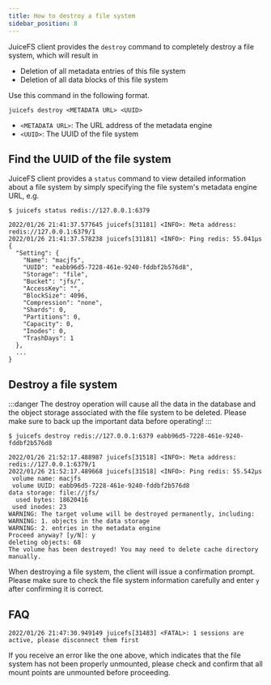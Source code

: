 ```yaml
---
title: How to destroy a file system
sidebar_position: 8
---
```


JuiceFS client provides the `destroy` command to completely destroy a file system, which will result in

- Deletion of all metadata entries of this file system
- Deletion of all data blocks of this file system

Use this command in the following format.

```shell
juicefs destroy <METADATA URL> <UUID>
```

- `<METADATA URL>`: The URL address of the metadata engine
- `<UUID>`: The UUID of the file system

## Find the UUID of the file system

JuiceFS client provides a `status` command to view detailed information about a file system by simply specifying the file system's metadata engine URL, e.g.

```shell {8}
$ juicefs status redis://127.0.0.1:6379

2022/01/26 21:41:37.577645 juicefs[31181] <INFO>: Meta address: redis://127.0.0.1:6379/1
2022/01/26 21:41:37.578238 juicefs[31181] <INFO>: Ping redis: 55.041µs
{
  "Setting": {
    "Name": "macjfs",
    "UUID": "eabb96d5-7228-461e-9240-fddbf2b576d8",
    "Storage": "file",
    "Bucket": "jfs/",
    "AccessKey": "",
    "BlockSize": 4096,
    "Compression": "none",
    "Shards": 0,
    "Partitions": 0,
    "Capacity": 0,
    "Inodes": 0,
    "TrashDays": 1
  },
  ...
}
```

## Destroy a file system

:::danger
The destroy operation will cause all the data in the database and the object storage associated with the file system to be deleted. Please make sure to back up the important data before operating!
:::

```shell {1}
$ juicefs destroy redis://127.0.0.1:6379 eabb96d5-7228-461e-9240-fddbf2b576d8

2022/01/26 21:52:17.488987 juicefs[31518] <INFO>: Meta address: redis://127.0.0.1:6379/1
2022/01/26 21:52:17.489668 juicefs[31518] <INFO>: Ping redis: 55.542µs
 volume name: macjfs
 volume UUID: eabb96d5-7228-461e-9240-fddbf2b576d8
data storage: file://jfs/
  used bytes: 18620416
 used inodes: 23
WARNING: The target volume will be destroyed permanently, including:
WARNING: 1. objects in the data storage
WARNING: 2. entries in the metadata engine
Proceed anyway? [y/N]: y
deleting objects: 68
The volume has been destroyed! You may need to delete cache directory manually.
```

When destroying a file system, the client will issue a confirmation prompt. Please make sure to check the file system information carefully and enter `y` after confirming it is correct.

## FAQ

```shell
2022/01/26 21:47:30.949149 juicefs[31483] <FATAL>: 1 sessions are active, please disconnect them first
```

If you receive an error like the one above, which indicates that the file system has not been properly unmounted, please check and confirm that all mount points are unmounted before proceeding.
